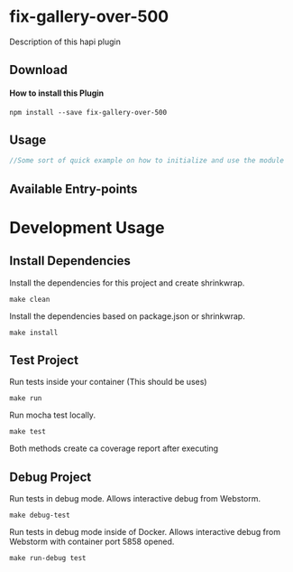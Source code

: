 # fix-gallery-over-500
Description of this hapi plugin

## Download

#### How to install this Plugin
```Text
npm install --save fix-gallery-over-500
```

## Usage
```Javascript
//Some sort of quick example on how to initialize and use the module
```

## Available Entry-points


# Development Usage

## Install Dependencies
Install the dependencies for this project and create shrinkwrap.
```Text
make clean
```

Install the dependencies based on package.json or shrinkwrap.
```Text
make install
```

## Test Project
Run tests inside your container (This should be uses)
```Text
make run
```

Run mocha test locally.
```Text
make test
```

Both methods create ca coverage report after executing

## Debug Project
Run tests in debug mode.  Allows interactive debug from Webstorm.
```Text
make debug-test
```

Run tests in debug mode inside of Docker.  Allows interactive debug from Webstorm with container port 5858 opened.
 ```Text
 make run-debug test
 ```